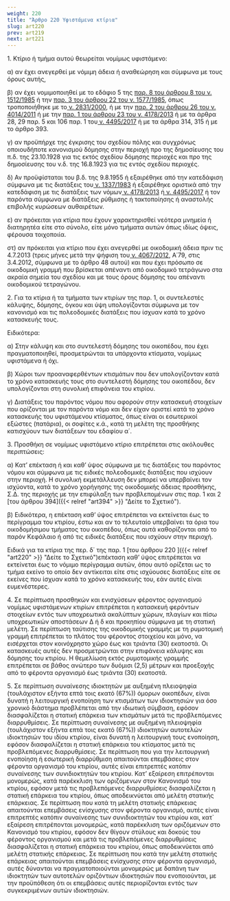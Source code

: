 ```yaml
---
weight: 220
title: "Άρθρο 220 Υφιστάμενα κτίρια"
slug: art220
prev: art219
next: art221
---
```


1\. Κτίριο ή τμήμα αυτού θεωρείται νομίμως υφιστάμενο:

α) αν έχει ανεγερθεί με νόμιμη άδεια ή αναθεώρηση και σύμφωνα με τους όρους αυτής,

β) αν έχει νομιμοποιηθεί με το εδάφιο 5 της <a href="https://ia37rg02wpsa01.blob.core.windows.net/fek/01/1985/19850100004.pdf" title="Δείτε το Σχετικό">παρ. 8 του άρθρου 8 του ν. 1512/1985</a> ή την <a href="https://ia37rg02wpsa01.blob.core.windows.net/fek/01/1985/19850100210.pdf" title="Δείτε το Σχετικό">παρ. 3 του άρθρου 22 του ν. 1577/1985</a>, όπως τροποποιήθηκε με το<a href="https://ia37rg02wpsa01.blob.core.windows.net/fek/01/2000/20000100140.pdf" title="Δείτε το Σχετικό"> ν. 2831/2000</a>, ή με την <a href="https://ia37rg02wpsa01.blob.core.windows.net/fek/01/2011/20110100209.pdf" title="Δείτε το Σχετικό">παρ. 2 του άρθρου 26 του ν. 4014/2011</a> ή με την <a href="https://ia37rg02wpsa01.blob.core.windows.net/fek/01/2013/20130100174.pdf" title="Δείτε το Σχετικό">παρ. 1 του άρθρου 23 του ν. 4178/2013</a> ή με τα άρθρα 28, 29 παρ. 5 και 106 παρ. 1 του<a href="https://ia37rg02wpsa01.blob.core.windows.net/fek/01/2017/20170100167.pdf" title="Δείτε το Σχετικό"> v. 4495/2017</a> ή με τα άρθρα 314, 315 ή με το άρθρο 393.

γ) αν προϋπήρχε της έγκρισης του σχεδίου πόλης και συγχρόνως οποιουδήποτε κανονισμού δόμησης στην περιοχή προ της δημοσίευσης του π.δ. της 23.10.1928 για τις εκτός σχεδίου δόμησης περιοχές και προ της δημοσίευσης του ν.δ. της 16.8.1923 για τις εντός σχεδίου περιοχές.

δ) Αν προϋφίσταται του β.δ. της 9.8.1955 ή εξαιρέθηκε από την κατεδάφιση σύμφωνα με τις διατάξεις του<a href="https://ia37rg02wpsa01.blob.core.windows.net/fek/01/1983/19830100033.pdf" title="Δείτε το Σχετικό"> ν. 1337/1983</a> ή εξαιρέθηκε οριστικά από την κατεδάφιση με τις διατάξεις των νόμων<a href="https://ia37rg02wpsa01.blob.core.windows.net/fek/01/2013/20130100174.pdf" title="Δείτε το Σχετικό"> ν. 4178/2013</a> ή<a href="https://ia37rg02wpsa01.blob.core.windows.net/fek/01/2017/20170100167.pdf" title="Δείτε το Σχετικό"> ν. 4495/2017</a> ή τον παρόντα σύμφωνα με διατάξεις ρύθμισης ή τακτοποίησης ή αναστολής επιβολής κυρώσεων αυθαιρέτων.

ε) αν πρόκειται για κτίρια που έχουν χαρακτηρισθεί νεότερα μνημεία ή διατηρητέα είτε στο σύνολο, είτε μόνο τμήματα αυτών όπως ιδίως όψεις, φέρουσα τοιχοποιία.

στ) αν πρόκειται για κτίριο που έχει ανεγερθεί με οικοδομική άδεια πριν τις 4.7.2013 (τρεις μήνες μετά την ψήφιση του<a href="https://ia37rg02wpsa01.blob.core.windows.net/fek/01/2012/20120100079.pdf" title="Δείτε το Σχετικό"> ν. 4067/2012</a>, Α΄79, στις 3.4.2012, σύμφωνα με το άρθρο 48 αυτού) και που έχει πρόσωπο σε οικοδομική γραμμή που βρίσκεται απέναντι από οικοδομικό τετράγωνο στα ακραία σημεία του σχεδίου και με τους όρους δόμησης του απέναντι οικοδομικού τετραγώνου.

2\. Για τα κτίρια ή τα τμήματα των κτιρίων της παρ. 1, οι συντελεστές κάλυψης, δόμησης, όγκου και ύψη υπολογίζονται σύμφωνα με τον κανονισμό και τις πολεοδομικές διατάξεις που ίσχυαν κατά το χρόνο κατασκευής τους.

Ειδικότερα:

α) Στην κάλυψη και στο συντελεστή δόμησης του οικοπέδου, που έχει πραγματοποιηθεί, προσμετρώνται τα υπάρχοντα κτίσματα, νομίμως υφιστάμενα ή όχι.

β) Χώροι των προαναφερθέντων κτισμάτων που δεν υπολογίζονταν κατά το χρόνο κατασκευής τους στο συντελεστή δόμησης του οικοπέδου, δεν υπολογίζονται στη συνολική επιφάνεια του κτιρίου.

γ) Διατάξεις του παρόντος νόμου που αφορούν στην κατασκευή στοιχείων που ορίζονται με τον παρόντα νόμο και δεν είχαν οριστεί κατά το χρόνο κατασκευής του υφιστάμενου κτίσματος, όπως είναι οι εσωτερικοί εξώστες (πατάρια), οι σοφίτες κ.ά., κατά τη μελέτη της προσθήκης κατισχύουν των διατάξεων του εδαφίου α΄.

3\. Προσθήκη σε νομίμως υφιστάμενο κτίριο επιτρέπεται στις ακόλουθες περιπτώσεις:

α) Κατ’ επέκταση ή και καθ’ ύψος σύμφωνα με τις διατάξεις του παρόντος νόμου και σύμφωνα με τις ειδικές πολεοδομικές διατάξεις που ισχύουν στην περιοχή. Η συνολική εκμετάλλευση δεν μπορεί να υπερβαίνει τον ισχύοντα, κατά το χρόνο χορήγησης της οικοδομικής άδειας προσθήκης, Σ.Δ. της περιοχής με την επιφύλαξη των προβλεπομένων στις παρ. 1 και 2 [του άρθρου 394]({{< relref "art394" >}} "Δείτε το Σχετικό").

β) Ειδικότερα, η επέκταση καθ’ ύψος επιτρέπεται να εκτείνεται έως το περίγραμμα του κτιρίου, έστω και αν το τελευταίο υπερβαίνει τα όρια του οικοδομήσιμου τμήματος του οικοπέδου, όπως αυτά καθορίζονται από το παρόν Κεφάλαιο ή από τις ειδικές διατάξεις που ισχύουν στην περιοχή.

Ειδικά για τα κτίρια της περ. δ΄ της παρ. 1 [του άρθρου 220 ]({{< relref "art220" >}} "Δείτε το Σχετικό")επέκταση καθ’ ύψος επιτρέπεται να εκτείνεται έως το νόμιμο περίγραμμα αυτών, όπου αυτό ορίζεται ως το τμήμα εκείνο το οποίο δεν αντίκειται είτε στις ισχύουσες διατάξεις είτε σε εκείνες που ίσχυαν κατά το χρόνο κατασκευής του, εάν αυτές είναι ευμενέστερες.

4\. Σε περίπτωση προσθηκών και ενισχύσεων φέροντος οργανισμού νομίμως υφιστάμενων κτιρίων επιτρέπεται η κατασκευή φερόντων στοιχείων εντός των υποχρεωτικά ακαλύπτων χώρων, πλαγίων και πίσω υποχρεωτικών αποστάσεων Δ ή δ και προκηπίου σύμφωνα με τη στατική μελέτη. Σε περίπτωση ταύτισης της οικοδομικής γραμμής με τη ρυμοτομική γραμμή επιτρέπεται το πλάτος του φέροντος στοιχείου και μόνο, να εισέρχεται στον κοινόχρηστο χώρο έως και τριάντα (30) εκατοστά. Οι κατασκευές αυτές δεν προσμετρώνται στην επιφάνεια κάλυψης και δόμησης του κτιρίου. Η θεμελίωση εκτός ρυμοτομικής γραμμής επιτρέπεται σε βάθος ανώτερο των δυόμισι (2,5) μέτρων και προεξοχής από το φέροντα οργανισμό έως τριάντα (30) εκατοστά.

5\. Σε περίπτωση συναίνεσης ιδιοκτητών με αυξημένη πλειοψηφία (τουλάχιστον εξήντα επτά τοις εκατό (67%)) όμορων οικοπέδων, είναι δυνατή η λειτουργική ενοποίηση των κτισμάτων των ιδιοκτησιών για όσο χρονικό διάστημα προβλέπεται από την ιδιωτική σύμβαση, εφόσον διασφαλίζεται η στατική επάρκεια των κτισμάτων μετά τις προβλεπόμενες διαρρυθμίσεις. Σε περίπτωση συναίνεσης με αυξημένη πλειοψηφία (τουλάχιστον εξήντα επτά τοις εκατό (67%)) ιδιοκτητών αυτοτελών ιδιοκτησιών του ιδίου κτιρίου, είναι δυνατή η λειτουργική τους ενοποίηση, εφόσον διασφαλίζεται η στατική επάρκεια του κτίσματος μετά τις προβλεπόμενες διαρρυθμίσεις. Σε περίπτωση που για την λειτουργική ενοποίηση ή εσωτερική διαρρύθμιση απαιτούνται επεμβάσεις στον φέροντα οργανισμό του κτιρίου, αυτές είναι επιτρεπτές κατόπιν συναίνεσης των συνιδιοκτητών του κτιρίου. Κατ’ εξαίρεση επιτρέπονται μονομερώς, κατά παρέκκλιση των οριζόμενων στον Κανονισμό του κτιρίου, εφόσον μετά τις προβλεπόμενες διαρρυθμίσεις διασφαλίζεται η στατική επάρκεια του κτιρίου, όπως αποδεικνύεται από μελέτη στατικής επάρκειας. Σε περίπτωση που κατά τη μελέτη στατικής επάρκειας απαιτούνται επεμβάσεις ενίσχυσης στον φέροντα οργανισμό, αυτές είναι επιτρεπτές κατόπιν συναίνεσης των συνιδιοκτητών του κτιρίου και, κατ\` εξαίρεση επιτρέπονται μονομερώς, κατά παρέκκλιση των οριζόμενων στο Κανονισμό του κτιρίου, εφόσον δεν θίγουν στύλους και δοκούς του φέροντος οργανισμού και μετά τις προβλεπόμενες διαρρυθμίσεις διασφαλίζεται η στατική επάρκεια του κτιρίου, όπως αποδεικνύεται από μελέτη στατικής επάρκειας. Σε περίπτωση που κατά την μελέτη στατικής επάρκειας απαιτούνται επεμβάσεις ενίσχυσης στον φέροντα οργανισμό, αυτές δύνανται να πραγματοποιούνται μονομερώς με δαπάνη των ιδιοκτητών των αυτοτελών οριζόντιων ιδιοκτησιών που ενοποιούνται, με την προϋπόθεση ότι οι επεμβάσεις αυτές περιορίζονται εντός των συγκεκριμένων αυτών ιδιοκτησιών.


